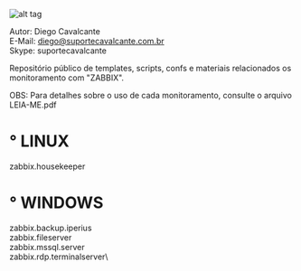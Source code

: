 ![alt tag](https://github.com/suportecavalcante/zabbix.templates/blob/master/screenshots/zabbix.jpg)

Autor: Diego Cavalcante\
E-Mail: diego@suportecavalcante.com.br\
Skype: suportecavalcante

Repositório público de templates, scripts, confs e materiais relacionados os monitoramento com "ZABBIX".

OBS: Para detalhes sobre o uso de cada monitoramento, consulte o arquivo LEIA-ME.pdf

# ° LINUX

zabbix.housekeeper

# ° WINDOWS

zabbix.backup.iperius\
zabbix.fileserver\
zabbix.mssql.server\
zabbix.rdp.terminalserver\
